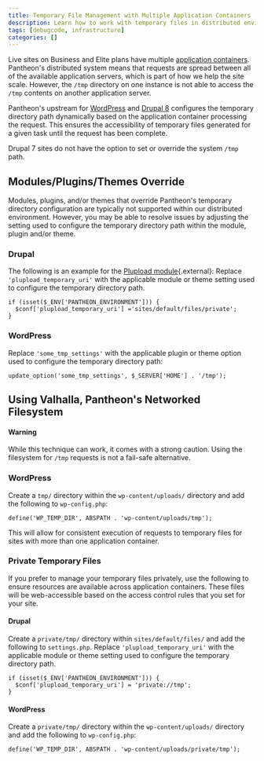 ```yaml
---
title: Temporary File Management with Multiple Application Containers
description: Learn how to work with temporary files in distributed environments.
tags: [debugcode, infrastructure]
categories: []
---
```

Live sites on Business and Elite plans have multiple [application containers](/docs/application-containers).  Pantheon's distributed system means that requests are spread between all of the available application servers, which is part of how we help the site scale. However, the `/tmp` directory on one instance is not able to access the `/tmp` contents on another application server.

Pantheon's upstream for [WordPress](https://github.com/pantheon-systems/WordPress/blob/master/wp-config.php#L83-L86) and [Drupal 8](https://github.com/pantheon-systems/drops-8/blob/master/sites/default/settings.pantheon.php#L146-L154) configures the temporary directory path dynamically based on the application container processing the request. This ensures the accessibility of temporary files generated for a given task until the request has been complete.

Drupal 7 sites do not have the option to set or override the system `/tmp` path.

## Modules/Plugins/Themes Override

Modules, plugins, and/or themes that override Pantheon's temporary directory configuration are typically not supported within our distributed environment. However, you may be able to resolve issues by adjusting the setting used to configure the temporary directory path within the module, plugin and/or theme.

### Drupal
The following is an example for the [Plupload module](https://www.drupal.org/project/plupload){.external}: Replace `'plupload_temporary_uri'` with the applicable module or theme setting used to configure the temporary directory path.

```
if (isset($_ENV['PANTHEON_ENVIRONMENT'])) {
  $conf['plupload_temporary_uri'] ='sites/default/files/private';
}
```

### WordPress
Replace `'some_tmp_settings'` with the applicable plugin or theme option used to configure the temporary directory path:

```
update_option('some_tmp_settings', $_SERVER['HOME'] . '/tmp');
```
## Using Valhalla, Pantheon's Networked Filesystem
<div class="alert alert-danger" role="alert"><h4 class="info">Warning</h4>
<p>While this technique can work, it comes with a strong caution. Using the filesystem for <code>/tmp</code> requests is not a fail-safe alternative.</p></div>

### WordPress
Create a `tmp/` directory within the `wp-content/uploads/` directory and add the following to `wp-config.php`:

```
define('WP_TEMP_DIR', ABSPATH . 'wp-content/uploads/tmp');
```

This will allow for consistent execution of requests to temporary files for sites with more than one application container.

### Private Temporary Files
If you prefer to manage your temporary files privately, use the following to ensure resources are available across application containers. These files will be web-accessible based on the access control rules that you set for your site.

#### Drupal
Create a `private/tmp/` directory within `sites/default/files/` and add the following to `settings.php`.  Replace `'plupload_temporary_uri'` with the applicable module or theme setting used to configure the temporary directory path.

```
if (isset($_ENV['PANTHEON_ENVIRONMENT'])) {
  $conf['plupload_temporary_uri'] = 'private://tmp';
}
```

#### WordPress
Create a `private/tmp/` directory within the `wp-content/uploads/` directory and add the following to `wp-config.php`:

```
define('WP_TEMP_DIR', ABSPATH . 'wp-content/uploads/private/tmp');
```
